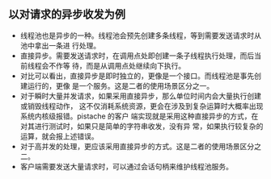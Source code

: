 
## 以对请求的异步收发为例
- 线程池也是异步的一种。线程池会预先创建多条线程，等到需要发送请求时从池中拿出一条进
  行处理。
- 直接异步。需要发送请求时，在调用点处即创建一条子线程执行处理，而后当前线程会不作等
  待，而是从调用点处继续向下执行。
- 对比可以看出，直接异步是即时独立的，更像是一个接口。而线程池是事先创建运行的，更像
  是一个服务。这是二者的使用场景区分之一。
- 对于瞬时大量并发请求，如果采用直接异步，那么单位时间内会大量执行创建或销毁线程动作，
  这不仅消耗系统资源，更会在涉及到复杂运算时大概率出现系统内核级报错。pistache 的客户
  端实现就是采用这种直接异步的方式，在对其进行测试时，如果只是简单的字符串收发，没有异
  常，如果执行较复杂的运算，就会报上述错误。
- 对于高并发的处理，更应该采用直接异步的方式。这是二者的使用场景区分之二。
- 客户端需要发送大量请求时，可以通过会话句柄来维护线程池服务。